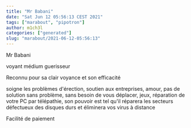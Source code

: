 ```yaml
---
title: "Mr Babani"
date: "Sat Jun 12 05:56:13 CEST 2021"
tags: ["marabout", "pipotron"]
author: m1ch3l
categories: ["generated"]
slug: "marabout/2021-06-12-05:56:13"
---
```


Mr Babani

voyant médium guerisseur

Reconnu pour sa clair voyance et son efficacité

soigne les problèmes d'érection, soutien aux entreprises, amour, pas de solution sans problème, sans besoin de vous déplacer, jeux, réparation de votre PC par télépathie, son pouvoir est tel qu'il réparera les secteurs défectueux des disques durs et éliminera vos virus à distance

Facilité de paiement
